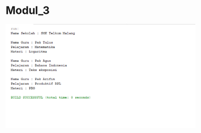 # Modul_3

![alt text](https://github.com/MichaelKevinAdinata27RPL/Modul_3/blob/master/Screenshot_1.png)
